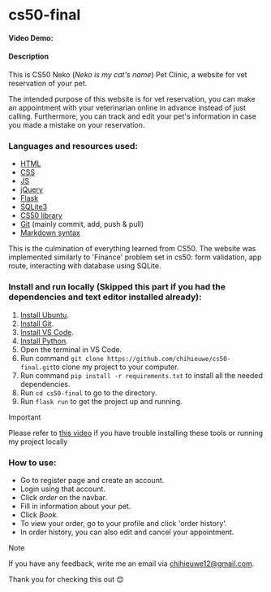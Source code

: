# cs50-final
#### Video Demo:
#### Description
This is CS50 
Neko (_Neko is my cat's name_) Pet Clinic, a website for vet reservation of your pet.

The intended purpose of this website is for vet reservation, you can make an appointment with your veterinarian online in advance instead of just calling. Furthermore, you can track and edit your pet's information in case you made a mistake on your reservation.  

### Languages and resources used:
* [HTML](https://www.w3schools.com/html/)
* [CSS](https://www.w3schools.com/css/default.asp)
* [JS](https://www.w3schools.com/js/default.asp)
* [jQuery](https://www.w3schools.com/jquery/default.asp)
* [Flask](https://flask.palletsprojects.com/en/2.3.x/)
* [SQLite3](https://www.w3schools.com/sql/)
* [CS50 library](https://cs50.readthedocs.io/libraries/cs50/python/)
* [Git](https://git-scm.com/doc) (mainly commit, add, push & pull)
* [Markdown syntax](https://docs.github.com/en/get-started/writing-on-github/getting-started-with-writing-and-formatting-on-github/basic-writing-and-formatting-syntax)

This is the culmination of everything learned from CS50. 
The website was implemented similarly to 'Finance' problem set in cs50: form validation, app route, interacting with database using SQLite. 


### Install and run locally (Skipped this part if you had the dependencies and text editor installed already): 
1. [Install Ubuntu](https://ubuntu.com/engage/vmware-migration-scenarios?utm_source=takeover&utm_campaign=7018e000000LuwMAAS). 
2. [Install Git](https://git-scm.com/download/win). 
3. [Install VS Code](https://code.visualstudio.com/download). 
4. [Install Python](https://www.python.org/downloads/windows/).
5. Open the terminal in VS Code.
5. Run command `git clone https://github.com/chihieuwe/cs50-final.git`to clone my project to your computer. 
6. Run command `pip install -r requirements.txt` to install all the needed dependencies. 
7. Run `cd cs50-final` to go to the directory. 
8. Run `flask run` to get the project up and running. 

> [!IMPORTANT]
> Please refer to [this video](https://www.youtube.com/watch?v=9yzQCgIdL-Y&t=1354s) if you have trouble installing these tools or running my project locally



### How to use:

* Go to register page and create an account. 
* Login using that account. 
* Click *order* on the navbar. 
* Fill in information about your pet. 
* Click *Book*.
* To view your order, go to your profile and click 'order history'. 
* In order history, you can also edit and cancel your appointment. 

> [!NOTE]
> If you have any feedback, write me an email via [chihieuwe12@gmail.com](chihieuwe12@gmail.com). 

Thank you for checking this out :blush:
